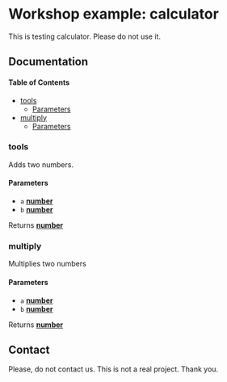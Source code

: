 # Workshop example: calculator

This is testing calculator. Please do not use it.

## Documentation

<!-- Generated by documentation.js. Update this documentation by updating the source code. -->

#### Table of Contents

-   [tools](#tools)
    -   [Parameters](#parameters)
-   [multiply](#multiply)
    -   [Parameters](#parameters-1)

### tools

Adds two numbers.

#### Parameters

-   `a` **[number](https://developer.mozilla.org/docs/Web/JavaScript/Reference/Global_Objects/Number)** 
-   `b` **[number](https://developer.mozilla.org/docs/Web/JavaScript/Reference/Global_Objects/Number)** 

Returns **[number](https://developer.mozilla.org/docs/Web/JavaScript/Reference/Global_Objects/Number)** 

### multiply

Multiplies two numbers

#### Parameters

-   `a` **[number](https://developer.mozilla.org/docs/Web/JavaScript/Reference/Global_Objects/Number)** 
-   `b` **[number](https://developer.mozilla.org/docs/Web/JavaScript/Reference/Global_Objects/Number)** 

Returns **[number](https://developer.mozilla.org/docs/Web/JavaScript/Reference/Global_Objects/Number)** 

## Contact

Please, do not contact us. This is not a real project. Thank you.
